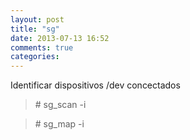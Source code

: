 ```yaml
---
layout: post
title: "sg"
date: 2013-07-13 16:52
comments: true
categories: 
---
```

Identificar dispositivos /dev concectados

>\# sg_scan -i

>\# sg_map -i

